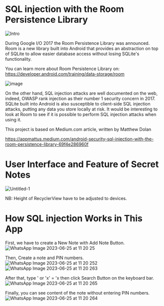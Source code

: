 # SQL injection with the Room Persistence Library

![Intro](https://github.com/hahmadfaiq21/mobile-security/assets/74751720/2bf8a397-f755-4338-803e-12f8f9037c7d)

During Google I/O 2017 the Room Persistence Library was announced. Room is a new library built into Android that provides an abstraction on top of SQLite to allow easier database access without losing SQLite's functionality.

You can learn more about Room Persistence Library on:
https://developer.android.com/training/data-storage/room


![image](https://github.com/hahmadfaiq21/mobile-security/assets/74751720/3b9e548e-c8ae-4832-b030-11c46e01bbb4)

On the other hand, SQL injection attacks are well documented on the web, indeed, OWASP rank injection as their number 1 security concern in 2017. 
SQLite built into Android is also susceptible to client-side SQL injection attacks, putting any data you store locally at risk. It would be interesting to look at Room to see if it is possible to perform SQL injection attacks when using it.

This project is based on Medium.com article, written by Matthew Dolan

https://appmattus.medium.com/android-security-sql-injection-with-the-room-persistence-library-69f4e286960f

# User Interface and Feature of Secret Notes

![Untitled-1](https://github.com/hahmadfaiq21/mobile-security/assets/74751720/a41d6046-7a54-434f-bb62-757897146ea2)


NB: Height of RecyclerView have to be adjusted to devices.


# How SQL injection Works in This App

First, we have to create a New Note with Add Note Button.
![WhatsApp Image 2023-06-25 at 11 20 25](https://github.com/hahmadfaiq21/mobile-security/assets/74751720/3842eba7-596f-4e41-811c-96b4bd4b9a8a)

Then, Create a note and PIN numbers.
![WhatsApp Image 2023-06-25 at 11 20 252](https://github.com/hahmadfaiq21/mobile-security/assets/74751720/7cb5aa24-eac5-4915-b797-193f2b6a6683)
![WhatsApp Image 2023-06-25 at 11 20 263](https://github.com/hahmadfaiq21/mobile-security/assets/74751720/28860991-aca1-4a80-b4fa-6785d7c0d281)

After that, type ' or 'x' = 'x then click Search Button on the keyboard bar.
![WhatsApp Image 2023-06-25 at 11 20 265](https://github.com/hahmadfaiq21/mobile-security/assets/74751720/015531ea-2b49-41dd-871d-2fe91e375cd0)

Finally, you can see content of the note without entering PIN numbers.
![WhatsApp Image 2023-06-25 at 11 20 264](https://github.com/hahmadfaiq21/mobile-security/assets/74751720/f29ec6ef-2792-4e91-b845-557adc5942a7)
